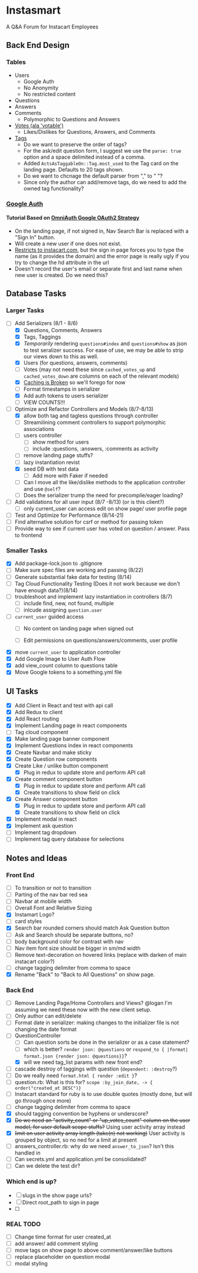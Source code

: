# Instasmart

A Q&A Forum for Instacart Employees

## Back End Design

### Tables
+ Users
    * Google Auth
    * No Anonymity
    * No restricted content
+ Questions
+ Answers
+ Comments
    * Polymorphic to Questions and Answers
+ [Votes (ala 'votable')](https://github.com/ryanto/acts_as_votable)
    * Likes/Dislikes for Questions, Answers, and Comments
+ [Tags](https://github.com/mbleigh/acts-as-taggable-on)
    * Do we want to preserve the order of tags?
    * For the ask/edit question form, I suggest we use the ```parse: true``` option and a space delimited instead of a comma.
    * Added ```ActsAsTaggableOn::Tag.most_used``` to the Tag card on the landing page. Defaults to 20 tags shown.
    * Do we want to chcnage the default parser from "," to " "?
    * Since only the author can add/remove tags, do we need to add the owned tag functionality?

### [Google Auth](https://richonrails.com/articles/google-authentication-in-ruby-on-rails/)

#### Tutorial Based on [OmniAuth Google OAuth2 Strategy](https://github.com/zquestz/omniauth-google-oauth2)
+ On the landing page, if not signed in, Nav Search Bar is replaced with a "Sign In" button.
+ Will create a new user if one does not exist.
+ [Restricts to instacart.com](https://stackoverflow.com/questions/23294102/restrict-login-with-google-oauth2-0-to-specific-whitelisted-domain-name-on-ruby), but the sign in page forces you to type the name (as it provides the domain) and the error page is really ugly if you try to change the hd attribute in the url
+ Doesn't record the user's email or separate first and last name when new user is created. Do we need this?


## Database Tasks

### Larger Tasks
- [ ] Add Serializers (8/1 - 8/6)
    - [x] Questions, Comments, Answers 
    - [x] Tags, Taggings
    - [x] _Temporarily_ rendering `questions#index` and `questions#show` as json to test seralizer success. For ease of use, we may be able to strip our views down to this as well.
    - [x] Users (for questions, answers, comments)
    - [ ] Votes (may not need these since `cached_votes_up` and `cached_votes_down` are columns on each of the relevant models)
    - [x] [Caching is Broken](https://github.com/rails-api/active_model_serializers/blob/v0.10.6/docs/general/caching.md) so we'll forego for now
    - [ ] Format timestamps in serializer
    - [x] Add auth tokens to users serializer
    - [ ] VIEW COUNTS!!!
- [ ] Optimize and Refactor Controllers and Models (8/7-8/13)
    - [x] allow both tag and tagless questions through controller
    - [ ] Streamilining comment controllers to support polymorphic associations
    - [ ] users controller 
        - [ ] show method for users
        - [ ] include :questions, :answers, :comments as activity
    - [ ] remove landing page stuffs?
    - [ ] lazy instantiation revist
    - [x] seed DB with test data
        - [ ] Add more with Faker if needed
    - [ ] Can I move all the like/dislike methods to the application controller and use `@self`?
    - [ ] Does the serializer trump the need for precompile/eager loading?
- [ ] Add validations for all user input (8/7 -8/13) (or is this client?)
    - [ ] only current_user can access edit on show page/ user profile page
- [ ] Test and Optimize for Performance (8/14-21)
- [ ] Find alternative solution for csrf or method for passing token 
- [ ] Provide way to see if current user has voted on question / answer. Pass to frontend

### Smaller Tasks
- [x] Add package-lock.json to .gitignore
- [ ] Make sure spec files are working and passing (8/22)
- [ ] Generate substantial fake data for testing (8/14)
- [ ] Tag Cloud Functionality Testing (Does it not work because we don't have enough data?)(8/14)
- [ ] troubleshoot and implement lazy instantiation in controllers (8/7)
    - [ ] include find, new, not found, multiple
    - [ ] inlcude assigning `question.user`  
- [ ] `current_user` guided access
    - [ ] No content on landing page when signed out
    - [ ] Edit permissions on questions/answers/comments, user profile  


- [x] move `current_user` to application controller
- [x] Add Google Image to User Auth Flow
- [x] add view_count column to questions table
- [x] Move Google tokens to a something.yml file

## UI Tasks

- [x] Add Client in React and test with api call
- [x] Add Redux to client
- [x] Add React routing
- [x] Implement Landing page in react components
- [ ] Tag cloud component
- [x] Make landing page banner component
- [x] Implement Questions index in react components
- [x] Create Navbar and make sticky
- [x] Create Question row components
- [x] Create Like / unlike button component
    - [x] Plug in redux to update store and perform API call
- [x] Create comment component button
    - [x] Plug in redux to update store and perform API call
    - [x] Create transitions to show field on click
- [x] Create Answer component button
    - [x] Plug in redux to update store and perform API call
    - [x] Create transitions to show field on click
- [x] Implement modal in react
- [x] Implement ask question
- [ ] Implement tag dropdown
- [ ] Implement tag query database for selections

## Notes and Ideas

### Front End
- [ ] To transition or not to transition
- [ ] Parting of the nav bar red sea
- [ ] Navbar at mobile width 
- [ ] Overall Font and Relative Sizing
- [x] Instamart Logo?
- [ ] card styles
- [x] Search bar rounded corners should match Ask Question button
- [ ] Ask and Search should be separate buttons, no?
- [ ] body background color for contrast with nav
- [ ] Nav item font size should be bigger in sm/md width
- [ ] Remove text-decoration on hovered links (replace with darken of main instacart color?)
- [ ] change tagging delimiter from comma to space
- [x] Rename "Back" to "Back to All Questions" on show page.

### Back End
- [ ] Remove Landing Page/Home Controllers and Views? @logan I'm assuming we need these now with the new client setup.
- [ ] Only author can edit/delete
- [ ] Format date in serializer: making changes to the initializer file is not changing the date format
- [ ] QuestionController
    - [ ] Can question sorts be done in the serializer or as a case statement?
    - [ ] which is better? `render json: @questions` or `respond_to { |format| format.json {render json: @questions}}`?
    - [x] will we need tag_list params with new front end?  
- [ ] cascade destroy of taggings with question (`dependent: :destroy`?)
- [ ] Do we really need `format.html { render :edit }`?
- [ ] question.rb: What is this for? `scope :by_join_date, -> { order("created_at DESC")}`
- [ ] Instacart standard for ruby is to use double quotes (mostly done, but will go through once more)
- [ ] change tagging delimiter from comma to space
- [x] should tagging convention be hyphens or underscore?
- [x] ~~Do we need an "activity_count" or "up_votes_count" column on the user model, for user default scope stuffs?~~ Using user activity array instead
- [x] ~~limit on user activity array length (take(n) not working)~~ User activity is grouped by object, so no ned for a limit at present
- [ ] answers_controller.rb: why do we need `answer_to_json`? Isn't this handled in 
- [ ] Can secrets.yml and application.yml be consolidated?
- [ ] Can we delete the test dir?

### Which end is up?
- [ ] slugs in the show page urls?
- [ ] Direct root_path to sign in page
- [ ] 

### REAL TODO
- [ ] Change time format for user created_at
- [ ] add answer/ add comment styling
- [ ] move tags on show page to above comment/answer/like buttons
- [ ] replace placeholder on question modal
- [ ] modal styling
